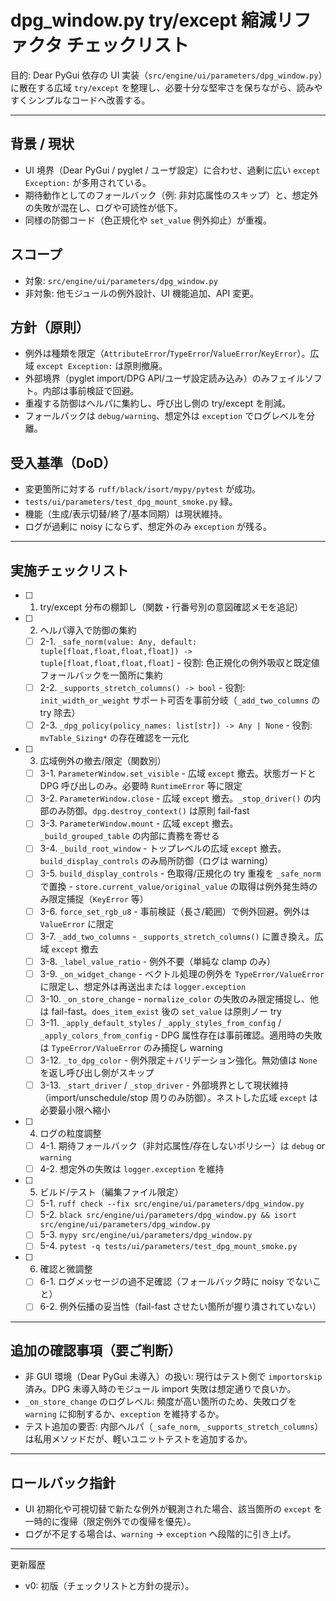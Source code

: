 # dpg_window.py try/except 縮減リファクタ チェックリスト

目的: Dear PyGui 依存の UI 実装（`src/engine/ui/parameters/dpg_window.py`）に散在する広域 `try/except` を整理し、必要十分な堅牢さを保ちながら、読みやすくシンプルなコードへ改善する。

---

## 背景 / 現状
- UI 境界（Dear PyGui / pyglet / ユーザ設定）に合わせ、過剰に広い `except Exception:` が多用されている。
- 期待動作としてのフォールバック（例: 非対応属性のスキップ）と、想定外の失敗が混在し、ログや可読性が低下。
- 同様の防御コード（色正規化や `set_value` 例外抑止）が重複。

## スコープ
- 対象: `src/engine/ui/parameters/dpg_window.py`
- 非対象: 他モジュールの例外設計、UI 機能追加、API 変更。

## 方針（原則）
- 例外は種類を限定（`AttributeError`/`TypeError`/`ValueError`/`KeyError`）。広域 `except Exception:` は原則撤廃。
- 外部境界（pyglet import/DPG API/ユーザ設定読み込み）のみフェイルソフト。内部は事前検証で回避。
- 重複する防御はヘルパに集約し、呼び出し側の try/except を削減。
- フォールバックは `debug/warning`、想定外は `exception` でログレベルを分離。

## 受入基準（DoD）
- 変更箇所に対する `ruff/black/isort/mypy/pytest` が成功。
- `tests/ui/parameters/test_dpg_mount_smoke.py` 緑。
- 機能（生成/表示切替/終了/基本同期）は現状維持。
- ログが過剰に noisy にならず、想定外のみ `exception` が残る。

---

## 実施チェックリスト

- [ ] 1. try/except 分布の棚卸し（関数・行番号別の意図確認メモを追記）
- [ ] 2. ヘルパ導入で防御の集約
  - [ ] 2-1. `_safe_norm(value: Any, default: tuple[float,float,float,float]) -> tuple[float,float,float,float]`
        - 役割: 色正規化の例外吸収と既定値フォールバックを一箇所に集約
  - [ ] 2-2. `_supports_stretch_columns() -> bool`
        - 役割: `init_width_or_weight` サポート可否を事前分岐（`_add_two_columns` の try 除去）
  - [ ] 2-3. `_dpg_policy(policy_names: list[str]) -> Any | None`
        - 役割: `mvTable_Sizing*` の存在確認を一元化

- [ ] 3. 広域例外の撤去/限定（関数別）
  - [ ] 3-1. `ParameterWindow.set_visible`
        - 広域 `except` 撤去。状態ガードと DPG 呼び出しのみ。必要時 `RuntimeError` 等に限定
  - [ ] 3-2. `ParameterWindow.close`
        - 広域 `except` 撤去。`_stop_driver()` の内部のみ防御。`dpg.destroy_context()` は原則 fail-fast
  - [ ] 3-3. `ParameterWindow.mount`
        - 広域 `except` 撤去。`_build_grouped_table` の内部に責務を寄せる
  - [ ] 3-4. `_build_root_window`
        - トップレベルの広域 `except` 撤去。`build_display_controls` のみ局所防御（ログは warning）
  - [ ] 3-5. `build_display_controls`
        - 色取得/正規化の try 重複を `_safe_norm` で置換
        - `store.current_value/original_value` の取得は例外発生時のみ限定捕捉（`KeyError` 等）
  - [ ] 3-6. `force_set_rgb_u8`
        - 事前検証（長さ/範囲）で例外回避。例外は `ValueError` に限定
  - [ ] 3-7. `_add_two_columns`
        - `_supports_stretch_columns()` に置き換え。広域 `except` 撤去
  - [ ] 3-8. `_label_value_ratio`
        - 例外不要（単純な clamp のみ）
  - [ ] 3-9. `_on_widget_change`
        - ベクトル処理の例外を `TypeError/ValueError` に限定し、想定外は再送出または `logger.exception`
  - [ ] 3-10. `_on_store_change`
        - `normalize_color` の失敗のみ限定捕捉し、他は fail-fast。`does_item_exist` 後の `set_value` は原則ノー try
  - [ ] 3-11. `_apply_default_styles` / `_apply_styles_from_config` / `_apply_colors_from_config`
        - DPG 属性存在は事前確認。適用時の失敗は `TypeError/ValueError` のみ捕捉し warning
  - [ ] 3-12. `_to_dpg_color`
        - 例外限定＋バリデーション強化。無効値は `None` を返し呼び出し側がスキップ
  - [ ] 3-13. `_start_driver` / `_stop_driver`
        - 外部境界として現状維持（import/unschedule/stop 周りのみ防御）。ネストした広域 `except` は必要最小限へ縮小

- [ ] 4. ログの粒度調整
  - [ ] 4-1. 期待フォールバック（非対応属性/存在しないポリシー）は `debug` or `warning`
  - [ ] 4-2. 想定外の失敗は `logger.exception` を維持

- [ ] 5. ビルド/テスト（編集ファイル限定）
  - [ ] 5-1. `ruff check --fix src/engine/ui/parameters/dpg_window.py`
  - [ ] 5-2. `black src/engine/ui/parameters/dpg_window.py && isort src/engine/ui/parameters/dpg_window.py`
  - [ ] 5-3. `mypy src/engine/ui/parameters/dpg_window.py`
  - [ ] 5-4. `pytest -q tests/ui/parameters/test_dpg_mount_smoke.py`

- [ ] 6. 確認と微調整
  - [ ] 6-1. ログメッセージの過不足確認（フォールバック時に noisy でないこと）
  - [ ] 6-2. 例外伝播の妥当性（fail-fast させたい箇所が握り潰されていない）

---

## 追加の確認事項（要ご判断）
- 非 GUI 環境（Dear PyGui 未導入）の扱い: 現行はテスト側で `importorskip` 済み。DPG 未導入時のモジュール import 失敗は想定通りで良いか。
- `_on_store_change` のログレベル: 頻度が高い箇所のため、失敗ログを `warning` に抑制するか、`exception` を維持するか。
- テスト追加の要否: 内部ヘルパ（`_safe_norm`, `_supports_stretch_columns`）は私用メソッドだが、軽いユニットテストを追加するか。

---

## ロールバック指針
- UI 初期化や可視切替で新たな例外が観測された場合、該当箇所の `except` を一時的に復帰（限定例外での復帰を優先）。
- ログが不足する場合は、`warning` → `exception` へ段階的に引き上げ。

---

更新履歴
- v0: 初版（チェックリストと方針の提示）。

